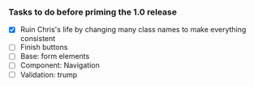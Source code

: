### Tasks to do before priming the 1.0 release

- [x] Ruin Chris's life by changing many class names to make everything consistent
- [ ] Finish buttons
- [ ] Base: form elements
- [ ] Component: Navigation 
- [ ] Validation: trump
